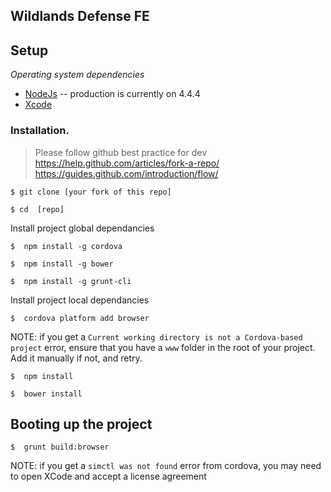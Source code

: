## Wildlands Defense FE

## Setup

*Operating system dependencies*

- [NodeJs](https://nodejs.org/) -- production is currently on 4.4.4
- [Xcode](https://developer.apple.com/xcode/downloads/)

### Installation.

> Please follow github best practice for dev
> https://help.github.com/articles/fork-a-repo/
> https://guides.github.com/introduction/flow/

```shell
$ git clone [your fork of this repo]
```

```shell
$ cd  [repo]
```
Install project global dependancies

```shell
$  npm install -g cordova
```

```shell
$  npm install -g bower
```

```shell
$  npm install -g grunt-cli
```

Install project local dependancies

```shell
$  cordova platform add browser
```

NOTE: if you get a `Current working directory is not a Cordova-based project` error, ensure that you have a `www` folder in the root of your project. Add it manually if not, and retry.

```shell
$  npm install
```

```shell
$  bower install
```

## Booting up the project

```shell
$  grunt build:browser
```

NOTE: if you get a `simctl was not found` error from cordova, you may need to open XCode and accept a license agreement